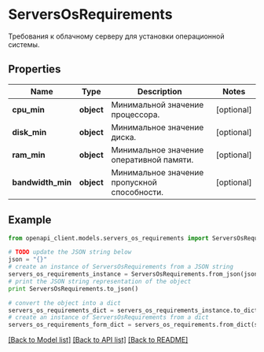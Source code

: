 # ServersOsRequirements

Требования к облачному серверу для установки операционной системы.

## Properties
Name | Type | Description | Notes
------------ | ------------- | ------------- | -------------
**cpu_min** | **object** | Минимальной значение процессора. | [optional] 
**disk_min** | **object** | Минимальное значение диска. | [optional] 
**ram_min** | **object** | Минимальное значение оперативной памяти. | [optional] 
**bandwidth_min** | **object** | Минимальное значение пропускной способности. | [optional] 

## Example

```python
from openapi_client.models.servers_os_requirements import ServersOsRequirements

# TODO update the JSON string below
json = "{}"
# create an instance of ServersOsRequirements from a JSON string
servers_os_requirements_instance = ServersOsRequirements.from_json(json)
# print the JSON string representation of the object
print ServersOsRequirements.to_json()

# convert the object into a dict
servers_os_requirements_dict = servers_os_requirements_instance.to_dict()
# create an instance of ServersOsRequirements from a dict
servers_os_requirements_form_dict = servers_os_requirements.from_dict(servers_os_requirements_dict)
```
[[Back to Model list]](../README.md#documentation-for-models) [[Back to API list]](../README.md#documentation-for-api-endpoints) [[Back to README]](../README.md)


